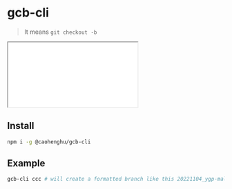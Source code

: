 # gcb-cli

> It means `git checkout -b`

<iframe src="assets/2022-11-04-21-56-14.webm"></iframe>

## Install

```sh
npm i -g @caohenghu/gcb-cli
```

## Example

```sh
gcb-cli ccc # will create a formatted branch like this 20221104_ygp-mall-pc-static_ccc
```
